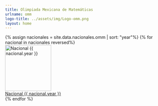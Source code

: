 ```yaml
---
title: Olimpiada Mexicana de Matemáticas
urlname: omm
logo-title: ../assets/img/Logo-omm.png
layout: home
---
```


  <div class="row row-cols-1 row-cols-xl-4 row-cols-md-3 g-4">
  {% assign nacionales = site.data.nacionales.omm | sort: "year"%}
  {% for nacional in nacionales reversed%}
      <div class="col">
        <div class="card h-100 mb-3">
          <a
            href="{{site.baseurl}}assets/pdf/Nacionales/OMM/{{nacional.year}}.pdf"
            target="_blank"
            rel="noopener noreferrer"
          >
            <img
              height="150px"
              style="object-fit: contain;"
              class="card-img-top border-bottom bg-white"
              src="{{site.baseurl}}assets/img/{{nacional.thumbnail}}"
              alt="Nacional {{ nacional.year }}">
          </a>
          <div class="card-body">
            <a
              href="{{site.baseurl}}assets/pdf/Nacionales/OMM/{{nacional.year}}.pdf"
              target="_blank"
              class="card-link"
              rel="noopener noreferrer"
            >Nacional {{ nacional.year }}</a>
          </div>
        </div>
      </div>
  {% endfor %}
  </div>
